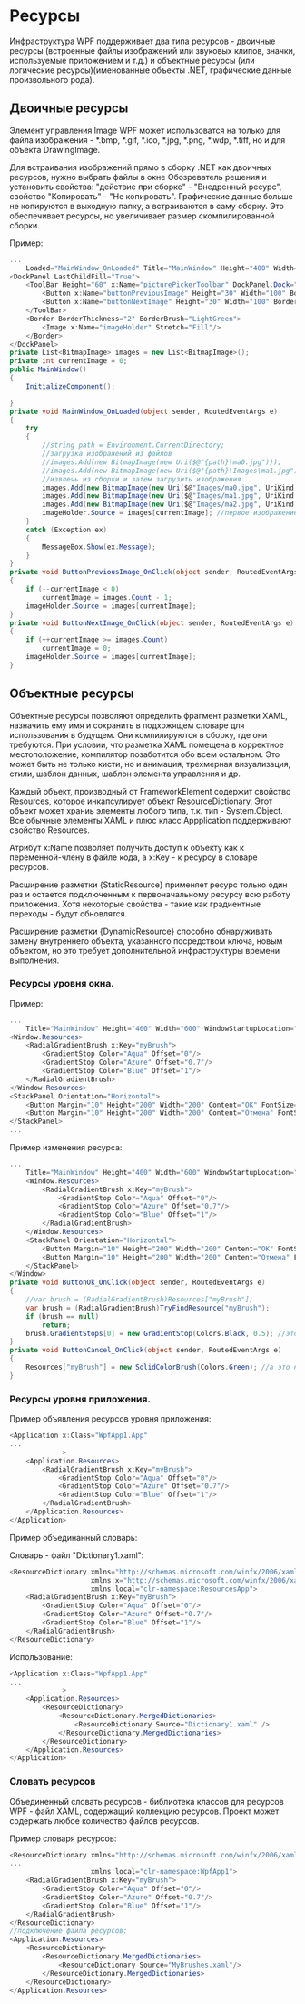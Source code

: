 # Ресурсы

Инфраструктура WPF поддерживает два типа ресурсов - двоичные ресурсы (встроенные файлы изображений или звуковых клипов, значки, используемые приложением и т.д.) и объектные ресурсы (или логические ресурсы)(именованные объекты .NET, графические данные произвольного рода).

## Двоичные ресурсы

Элемент управления Image WPF может использоватся на только для файла изображения - *.bmp, *.gif, *.ico, *.jpg, *.png, *.wdp, *.tiff, но и для объекта DrawingImage. 

Для встраивания изображений прямо в сборку .NET как двоичных ресурсов, нужно выбрать файлы в окне Обозреватель решения и установить свойства: "действие при сборке" - "Внедренный ресурс", свойство "Копировать" - "Не копировать". Графические данные больше не копируются в выходную папку, а встраиваются в саму сборку. Это обеспечивает ресурсы, но увеличивает размер скомпилированной сборки.

Пример:

```csharp
...
    Loaded="MainWindow_OnLoaded" Title="MainWindow" Height="400" Width="600" WindowStartupLocation="CenterScreen">
<DockPanel LastChildFill="True">
    <ToolBar Height="60" x:Name="picturePickerToolbar" DockPanel.Dock="Top">
        <Button x:Name="buttonPreviousImage" Height="30" Width="100" BorderBrush="Black" Margin="5" Content="Предидущее" Click="ButtonPreviousImage_OnClick"/>
        <Button x:Name="buttonNextImage" Height="30" Width="100" BorderBrush="Black" Margin="5" Content="Следущее" Click="ButtonNextImage_OnClick"/>
    </ToolBar>
    <Border BorderThickness="2" BorderBrush="LightGreen">
        <Image x:Name="imageHolder" Stretch="Fill"/>
    </Border>
</DockPanel>
private List<BitmapImage> images = new List<BitmapImage>();
private int currentImage = 0;
public MainWindow()
{
    InitializeComponent();

}
private void MainWindow_OnLoaded(object sender, RoutedEventArgs e)
{
    try
    {
        //string path = Environment.CurrentDirectory;
        //загрузка изображений из файлов
        //images.Add(new BitmapImage(new Uri($@"{path}\ma0.jpg")));
        //images.Add(new BitmapImage(new Uri($@"{path}\Images\ma1.jpg")));
        //извлечь из сборки и затем загрузить изображения
        images.Add(new BitmapImage(new Uri($@"Images/ma0.jpg", UriKind.Relative)));
        images.Add(new BitmapImage(new Uri($@"Images/ma1.jpg", UriKind.Relative)));
        images.Add(new BitmapImage(new Uri($@"Images/ma2.jpg", UriKind.Relative)));
        imageHolder.Source = images[currentImage]; //первое изображение в списке
    }
    catch (Exception ex)
    {
        MessageBox.Show(ex.Message);
    }
}
private void ButtonPreviousImage_OnClick(object sender, RoutedEventArgs e)
{
    if (--currentImage < 0)
        currentImage = images.Count - 1;
    imageHolder.Source = images[currentImage];
}
private void ButtonNextImage_OnClick(object sender, RoutedEventArgs e)
{
    if (++currentImage >= images.Count)
        currentImage = 0;
    imageHolder.Source = images[currentImage];
}
```

## Объектные ресурсы

Объектные ресурсы позволяют определить фрагмент разметки XAML, назначить ему имя и сохранить в подхожящем словаре для использования в будущем. Они компилируются в сборку, где они требуются. При условии, что разметка XAML помещена в корректное местоположение, компилятор позаботится обо всем остальном. Это может быть не только кисти, но и анимация, трехмерная визуализация, стили, шаблон данных, шаблон элемента управления и др.

Каждый объект, производный от FrameworkElement содержит свойство Resources, которое инкапсулирует объект ResourceDictionary. Этот объект может храниь элементы любого типа, т.к. тип - System.Object. Все обычные элементы XAML и плюс класс Appplication поддерживают свойство Resources.

Атрибут x:Name позволяет получить доступ к объекту как к переменной-члену в файле кода, а x:Key - к ресурсу в словаре ресурсов. 

Расширение разметки {StaticResource} применяет ресурс только один раз и остается подключенным к первоначальному ресурсу всю работу приложения. Хотя некоторые свойства - такие как градиентные переходы - будут обновлятся.

Расширение разметки {DynamicResource} способно обнаруживать замену внутреннего объекта, указанного посредством ключа, новым объектом, но это требует дополнительной инфраструктуры времени выполнения.

### Ресурсы уровня окна.

Пример:

```csharp
...
    Title="MainWindow" Height="400" Width="600" WindowStartupLocation="CenterScreen">
<Window.Resources>
    <RadialGradientBrush x:Key="myBrush">
        <GradientStop Color="Aqua" Offset="0"/>
        <GradientStop Color="Azure" Offset="0.7"/>
        <GradientStop Color="Blue" Offset="1"/>
    </RadialGradientBrush>
</Window.Resources>
<StackPanel Orientation="Horizontal">
    <Button Margin="10" Height="200" Width="200" Content="OK" FontSize="20" Background="{StaticResource myBrush}"/>
    <Button Margin="10" Height="200" Width="200" Content="Отмена" FontSize="20" Background="{StaticResource myBrush}"/>
</StackPanel>
...
```

Пример изменения ресурса:

```csharp
...
    Title="MainWindow" Height="400" Width="600" WindowStartupLocation="CenterScreen">
    <Window.Resources>
        <RadialGradientBrush x:Key="myBrush">
            <GradientStop Color="Aqua" Offset="0"/>
            <GradientStop Color="Azure" Offset="0.7"/>
            <GradientStop Color="Blue" Offset="1"/>
        </RadialGradientBrush>
    </Window.Resources>
    <StackPanel Orientation="Horizontal">
        <Button Margin="10" Height="200" Width="200" Content="OK" FontSize="20" Background="{StaticResource myBrush}" Click="ButtonOk_OnClick"/>
        <Button Margin="10" Height="200" Width="200" Content="Отмена" FontSize="20" Background="{DynamicResource myBrush}" Click="ButtonCancel_OnClick"/>
    </StackPanel>
</Window>
private void ButtonOk_OnClick(object sender, RoutedEventArgs e)
{
    //var brush = (RadialGradientBrush)Resources["myBrush"];
    var brush = (RadialGradientBrush)TryFindResource("myBrush");
    if (brush == null)
        return;
    brush.GradientStops[0] = new GradientStop(Colors.Black, 0.5); //это сработает
}
private void ButtonCancel_OnClick(object sender, RoutedEventArgs e)
{
    Resources["myBrush"] = new SolidColorBrush(Colors.Green); //а это не сработает
}
```

### Ресурсы уровня приложения.

Пример объявления ресурсов уровня приложения:

```csharp
<Application x:Class="WpfApp1.App"
...
             >
    <Application.Resources>
        <RadialGradientBrush x:Key="myBrush">
            <GradientStop Color="Aqua" Offset="0"/>
            <GradientStop Color="Azure" Offset="0.7"/>
            <GradientStop Color="Blue" Offset="1"/>
        </RadialGradientBrush>
    </Application.Resources>
</Application>
```

Пример объединанный словарь:

Словарь - файл "Dictionary1.xaml":

```csharp
<ResourceDictionary xmlns="http://schemas.microsoft.com/winfx/2006/xaml/presentation"
                    xmlns:x="http://schemas.microsoft.com/winfx/2006/xaml"
                    xmlns:local="clr-namespace:ResourcesApp">
    <RadialGradientBrush x:Key="myBrush">
        <GradientStop Color="Aqua" Offset="0"/>
        <GradientStop Color="Azure" Offset="0.7"/>
        <GradientStop Color="Blue" Offset="1"/>
    </RadialGradientBrush>
</ResourceDictionary>
```

Использование:

```csharp
<Application x:Class="WpfApp1.App"
...
             >
    <Application.Resources>        
        <ResourceDictionary>
            <ResourceDictionary.MergedDictionaries>
                <ResourceDictionary Source="Dictionary1.xaml" />
            </ResourceDictionary.MergedDictionaries>
        </ResourceDictionary>
    </Application.Resources>
</Application>
```

### Словать ресурсов

Объединенный словать ресурсов - библиотека классов для ресурсов WPF - файл XAML, содержащий коллекцию ресурсов. Проект может содержать любое количество файлов ресурсов.

Пример словаря ресурсов:

```csharp
<ResourceDictionary xmlns="http://schemas.microsoft.com/winfx/2006/xaml/presentation"
...
                    xmlns:local="clr-namespace:WpfApp1">
    <RadialGradientBrush x:Key="myBrush">
        <GradientStop Color="Aqua" Offset="0"/>
        <GradientStop Color="Azure" Offset="0.7"/>
        <GradientStop Color="Blue" Offset="1"/>
    </RadialGradientBrush>
</ResourceDictionary>
//подключение файла ресурсов:
<Application.Resources>
    <ResourceDictionary>
        <ResourceDictionary.MergedDictionaries>
            <ResourceDictionary Source="MyBrushes.xaml"/>
        </ResourceDictionary.MergedDictionaries>
    </ResourceDictionary>
</Application.Resources>
```







